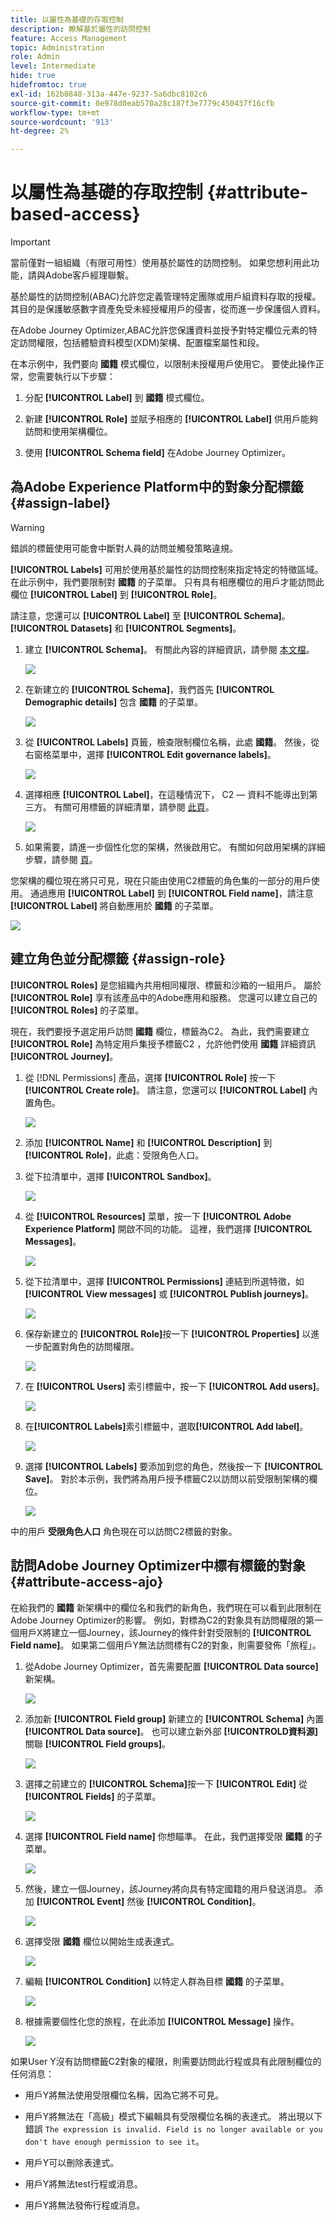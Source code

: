 ```yaml
---
title: 以屬性為基礎的存取控制
description: 瞭解基於屬性的訪問控制
feature: Access Management
topic: Administration
role: Admin
level: Intermediate
hide: true
hidefromtoc: true
exl-id: 162b0848-313a-447e-9237-5a6dbc8102c6
source-git-commit: 0e978d0eab570a28c187f3e7779c450437f16cfb
workflow-type: tm+mt
source-wordcount: '913'
ht-degree: 2%

---
```


# 以屬性為基礎的存取控制 {#attribute-based-access}

>[!IMPORTANT]
>
>當前僅對一組組織（有限可用性）使用基於屬性的訪問控制。 如果您想利用此功能，請與Adobe客戶經理聯繫。

基於屬性的訪問控制(ABAC)允許您定義管理特定團隊或用戶組資料存取的授權。 其目的是保護敏感數字資產免受未經授權用戶的侵害，從而進一步保護個人資料。

在Adobe Journey Optimizer,ABAC允許您保護資料並授予對特定欄位元素的特定訪問權限，包括體驗資料模型(XDM)架構、配置檔案屬性和段。

<!--For a more detailed list of the terminology used with ABAC, refer to Adobe Experience Platform documentation.-->

在本示例中，我們要向 **國籍** 模式欄位，以限制未授權用戶使用它。 要使此操作正常，您需要執行以下步驟：

1. 分配  **[!UICONTROL Label]** 到 **國籍** 模式欄位。

2. 新建  **[!UICONTROL Role]** 並賦予相應的  **[!UICONTROL Label]** 供用戶能夠訪問和使用架構欄位。

3. 使用  **[!UICONTROL Schema field]** 在Adobe Journey Optimizer。

## 為Adobe Experience Platform中的對象分配標籤 {#assign-label}

>[!WARNING]
>
>錯誤的標籤使用可能會中斷對人員的訪問並觸發策略違規。

**[!UICONTROL Labels]** 可用於使用基於屬性的訪問控制來指定特定的特徵區域。
在此示例中，我們要限制對 **國籍** 的子菜單。 只有具有相應欄位的用戶才能訪問此欄位 **[!UICONTROL Label]** 到  **[!UICONTROL Role]**。

請注意，您還可以  **[!UICONTROL Label]** 至  **[!UICONTROL Schema]**。  **[!UICONTROL Datasets]** 和  **[!UICONTROL Segments]**。

1. 建立 **[!UICONTROL Schema]**。 有關此內容的詳細資訊，請參閱 [本文檔](https://experienceleague.adobe.com/docs/experience-platform/xdm/schema/composition.html?lang=zh-Hant)。

   ![](assets/label_1.png)

1. 在新建立的 **[!UICONTROL Schema]**，我們首先 **[!UICONTROL Demographic details]** 包含 **國籍** 的子菜單。

   ![](assets/label_2.png)

1. 從 **[!UICONTROL Labels]** 頁籤，檢查限制欄位名稱，此處 **國籍**。 然後，從右窗格菜單中，選擇 **[!UICONTROL Edit governance labels]**。

   ![](assets/label_3.png)

1. 選擇相應 **[!UICONTROL Label]**，在這種情況下， C2 — 資料不能導出到第三方。 有關可用標籤的詳細清單，請參閱 [此頁](https://experienceleague.adobe.com/docs/experience-platform/data-governance/labels/reference.html#contract-labels)。

   ![](assets/label_4.png)

1. 如果需要，請進一步個性化您的架構，然後啟用它。 有關如何啟用架構的詳細步驟，請參閱 [頁](https://experienceleague.adobe.com/docs/experience-platform/xdm/ui/resources/schemas.html#profile)。

您架構的欄位現在將只可見，現在只能由使用C2標籤的角色集的一部分的用戶使用。
通過應用 **[!UICONTROL Label]** 到 **[!UICONTROL Field name]**，請注意 **[!UICONTROL Label]** 將自動應用於 **國籍** 的子菜單。

![](assets/label_5.png)

## 建立角色並分配標籤 {#assign-role}

**[!UICONTROL Roles]** 是您組織內共用相同權限、標籤和沙箱的一組用戶。 屬於 **[!UICONTROL Role]** 享有該產品中的Adobe應用和服務。
您還可以建立自己的 **[!UICONTROL Roles]** 的子菜單。

現在，我們要授予選定用戶訪問 **國籍** 欄位，標籤為C2。 為此，我們需要建立 **[!UICONTROL Role]** 為特定用戶集授予標籤C2 ，允許他們使用 **國籍** 詳細資訊 **[!UICONTROL Journey]**。

1. 從 [!DNL Permissions] 產品，選擇 **[!UICONTROL Role]** 按一下 **[!UICONTROL Create role]**。 請注意，您還可以 **[!UICONTROL Label]** 內置角色。

   ![](assets/role_1.png)

1. 添加 **[!UICONTROL Name]** 和 **[!UICONTROL Description]** 到 **[!UICONTROL Role]**，此處：受限角色人口。

1. 從下拉清單中，選擇 **[!UICONTROL Sandbox]**。

   ![](assets/role_2.png)

1. 從 **[!UICONTROL Resources]** 菜單，按一下 **[!UICONTROL Adobe Experience Platform]** 開啟不同的功能。 這裡，我們選擇 **[!UICONTROL Messages]**。

   ![](assets/role_3.png)

1. 從下拉清單中，選擇 **[!UICONTROL Permissions]** 連結到所選特徵，如 **[!UICONTROL View messages]** 或 **[!UICONTROL Publish journeys]**。

   ![](assets/role_6.png)

1. 保存新建立的 **[!UICONTROL Role]**&#x200B;按一下 **[!UICONTROL Properties]** 以進一步配置對角色的訪問權限。

   ![](assets/role_7.png)

1. 在 **[!UICONTROL Users]** 索引標籤中，按一下 **[!UICONTROL Add users]**。

   ![](assets/role_8.png)

1. 在&#x200B;**[!UICONTROL Labels]**&#x200B;索引標籤中，選取&#x200B;**[!UICONTROL Add label]**。

   ![](assets/role_9.png)

1. 選擇 **[!UICONTROL Labels]** 要添加到您的角色，然後按一下 **[!UICONTROL Save]**。 對於本示例，我們將為用戶授予標籤C2以訪問以前受限制架構的欄位。

   ![](assets/role_4.png)

中的用戶 **受限角色人口** 角色現在可以訪問C2標籤的對象。

## 訪問Adobe Journey Optimizer中標有標籤的對象 {#attribute-access-ajo}

在給我們的 **國籍** 新架構中的欄位名和我們的新角色，我們現在可以看到此限制在Adobe Journey Optimizer的影響。
例如，對標為C2的對象具有訪問權限的第一個用戶X將建立一個Journey，該Journey的條件針對受限制的 **[!UICONTROL Field name]**。 如果第二個用戶Y無法訪問標有C2的對象，則需要發佈「旅程」。

1. 從Adobe Journey Optimizer，首先需要配置 **[!UICONTROL Data source]** 新架構。

   ![](assets/journey_1.png)

1. 添加新 **[!UICONTROL Field group]** 新建立的 **[!UICONTROL Schema]** 內置 **[!UICONTROL Data source]**。 也可以建立新外部 **[!UICONTROLD資料源]** 關聯 **[!UICONTROL Field groups]**。

   ![](assets/journey_2.png)

1. 選擇之前建立的 **[!UICONTROL Schema]**&#x200B;按一下 **[!UICONTROL Edit]** 從 **[!UICONTROL Fields]** 的子菜單。

   ![](assets/journey_3.png)

1. 選擇 **[!UICONTROL Field name]** 你想瞄準。 在此，我們選擇受限 **國籍** 的子菜單。

   ![](assets/journey_4.png)

1. 然後，建立一個Journey，該Journey將向具有特定國籍的用戶發送消息。 添加 **[!UICONTROL Event]** 然後 **[!UICONTROL Condition]**。

   ![](assets/journey_5.png)

1. 選擇受限 **國籍** 欄位以開始生成表達式。

   ![](assets/journey_6.png)

1. 編輯 **[!UICONTROL Condition]** 以特定人群為目標 **國籍** 的子菜單。

   ![](assets/journey_7.png)

1. 根據需要個性化您的旅程，在此添加 **[!UICONTROL Message]** 操作。

   ![](assets/journey_8.png)

如果User Y沒有訪問標籤C2對象的權限，則需要訪問此行程或具有此限制欄位的任何消息：

* 用戶Y將無法使用受限欄位名稱，因為它將不可見。

* 用戶Y將無法在「高級」模式下編輯具有受限欄位名稱的表達式。 將出現以下錯誤 `The expression is invalid. Field is no longer available or you don't have enough permission to see it`。

* 用戶Y可以刪除表達式。

* 用戶Y將無法test行程或消息。

* 用戶Y將無法發佈行程或消息。
